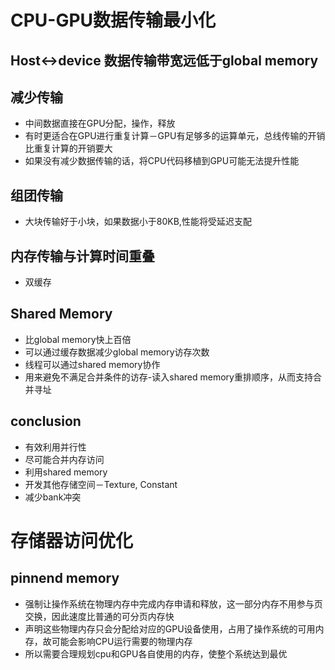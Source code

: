 # CPU-GPU数据传输最小化
## Host<->device 数据传输带宽远低于global memory
## 减少传输
* 中间数据直接在GPU分配，操作，释放
* 有时更适合在GPU进行重复计算－GPU有足够多的运算单元，总线传输的开销比重复计算的开销要大
* 如果没有减少数据传输的话，将CPU代码移植到GPU可能无法提升性能
## 组团传输
* 大块传输好于小块，如果数据小于80KB,性能将受延迟支配
## 内存传输与计算时间重叠
* 双缓存

## Shared Memory
* 比global memory快上百倍
* 可以通过缓存数据减少global memory访存次数
* 线程可以通过shared memory协作
* 用来避免不满足合并条件的访存-读入shared memory重排顺序，从而支持合并寻址

## conclusion
* 有效利用并行性
* 尽可能合并内存访问
* 利用shared memory
* 开发其他存储空间－Texture, Constant
* 减少bank冲突


# 存储器访问优化

## pinnend memory

- 强制让操作系统在物理内存中完成内存申请和释放，这一部分内存不用参与页交换，因此速度比普通的可分页内存快
- 声明这些物理内存只会分配给对应的GPU设备使用，占用了操作系统的可用内存，故可能会影响CPU运行需要的物理内存
- 所以需要合理规划cpu和GPU各自使用的内存，使整个系统达到最优